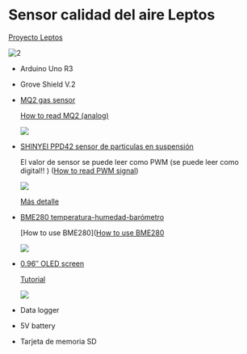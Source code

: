 # Sensor calidad del aire Leptos

[Proyecto Leptos ](https://imvec.tech/leptos/)

![2](https://imvec.tech/wp-content/uploads/2016/09/LeptosSteps001-1024x768.jpg)


* Arduino Uno R3

* Grove Shield V.2

* [MQ2 gas sensor](https://es.aliexpress.com/store/product/MQ-2-MQ2-Smoke-Gas-LPG-Butane-Hydrogen-Gas-Sensor-Detector-Module-For-Arduino/1185416_1729086285.html?spm=2114.04010208.3.39.NUG8dz&ws_ab_test=searchweb0_0,searchweb201602_4_10065_10068_10069_10017_10080_10082_10081_10060_10061_10062_10056_10055_10037_10054_10033_10059_10032_10078_10079_10077_10073_10070_421_420_10052_10053_10050_10051,searchweb201603_6&btsid=a74f1abd-c76b-4a9a-a272-9e077de96f70)

  [How to read MQ2 (analog)](http://www.instructables.com/id/How-to-use-MQ2-Gas-Sensor-Arduino-Tutorial/)

  ![](https://ae01.alicdn.com/kf/HTB1_QELJpXXXXbQXFXXq6xXFXXX6/220878921/HTB1_QELJpXXXXbQXFXXq6xXFXXX6.jpg)


* [SHINYEI PPD42 sensor de particulas en suspensión](https://es.aliexpress.com/item/SHINYEI-dust-sensor-PPD42NS-PPD4NS-PPD42NJ-dust-sensor-with-cable/32305336628.html?spm=2114.13010608.0.0.BrP51G&detailNewVersion=&categoryId=523)

  El valor de sensor se puede leer como  PWM (se puede leer como digital!! ) ([How to read PWM signal](http://www.benripley.com/diy/arduino/three-ways-to-read-a-pwm-signal-with-arduino/))

  ![](https://ae01.alicdn.com/kf/HTB1MSx0HpXXXXcIXVXXq6xXFXXX3/220667657/HTB1MSx0HpXXXXcIXVXXq6xXFXXX3.jpg?size=157456&height=750&width=1000&hash=430f15c763a3fbbfffd49bbbfc82cf10)

  [Más detalle](./SHINYEI_PPD42.md)
  
* [BME280 temperatura-humedad-barómetro](https://es.aliexpress.com/item/1PCS-GY-BME280-3-3-precision-altimeter-atmospheric-pressure-BME280-sensor-module/32677515107.html?spm=2114.13010608.0.0.BrP51G&detailNewVersion=&categoryId=400103)

  [How to use BME280]([How to use BME280](https://www.adafruit.com/product/2652)

  ![](https://cdn-shop.adafruit.com/970x728/2652-00.jpg)

* [0.96″ OLED screen](https://es.aliexpress.com/item/New-Professional-0-96-inch-I2C-IIC-Serial-128-64-OLED-LCD-Screen-Module-White-New/32669650813.html?spm=2114.13010608.0.0.BrP51G)

  [Tutorial](https://www.adafruit.com/products/326#learn-anchor)

  ![](https://cdn-shop.adafruit.com/970x728/326-18.jpg)



* Data logger
* 5V battery
* Tarjeta de memoria SD

